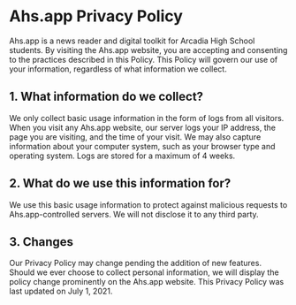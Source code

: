 # Ahs.app Privacy Policy

Ahs.app is a news reader and digital toolkit for Arcadia High School students. By visiting the Ahs.app website, you are accepting and consenting to the practices described in this Policy. This Policy will govern our use of your information, regardless of what information we collect.

## 1. What information do we collect?

We only collect basic usage information in the form of logs from all visitors. When you visit any Ahs.app website, our server logs your IP address, the page you are visiting, and the time of your visit. We may also capture information about your computer system, such as your browser type and operating system. Logs are stored for a maximum of 4 weeks.

## 2. What do we use this information for?

We use this basic usage information to protect against malicious requests to Ahs.app-controlled servers. We will not disclose it to any third party.

## 3. Changes

Our Privacy Policy may change pending the addition of new features. Should we ever choose to collect personal information, we will display the policy change prominently on the Ahs.app website. This Privacy Policy was last updated on July 1, 2021.
